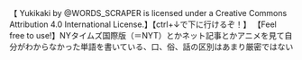 【  Yukikaki  by @WORDS_SCRAPER is licensed under a Creative Commons Attribution 4.0 International License.】【ctrl+↓で下に行けるぞ！】 【Feel free to use!】NYタイムズ国際版（＝NYT）とかネット記事とかアニメを見て自分がわからなかった単語を書いている、口、俗、話の区別はあまり厳密ではない
